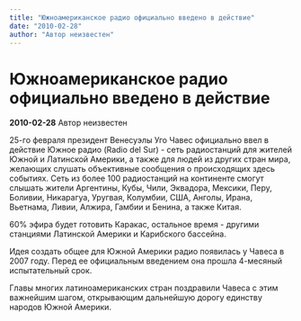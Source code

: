 ```yaml
---
title: "Южноамериканское радио официально введено в действие"
date: "2010-02-28"
author: "Автор неизвестен"
---
```


# Южноамериканское радио официально введено в действие

**2010-02-28** Автор неизвестен

25-го февраля президент Венесуэлы Уго Чавес официально ввел в действие Южное радио (Radio del Sur) - сеть радиостанций для жителей Южной и Латинской Америки, а также для людей из других стран мира, желающих слушать объективные сообщения о происходящих здесь событиях. Сеть из более 100 радиостанций на континенте смогут слышать жители Аргентины, Кубы, Чили, Эквадора, Мексики, Перу, Боливии, Никарагуа, Уругвая, Колумбии, США, Анголы, Ирана, Вьетнама, Ливии, Алжира, Гамбии и Бенина, а также Китая.

60% эфира будет готовить Каракас, остальное время - другими станциями Латинской Америки и Карибского бассейна.

Идея создать общее для Южной Америки радио появилась у Чавеса в 2007 году. Перед ее официальным введением она прошла 4-месяный испытательный срок.

Главы многих латиноамериканских стран поздравили Чавеса с этим важнейшим шагом, открывающим дальнейшую дорогу единству народов Южной Америки.